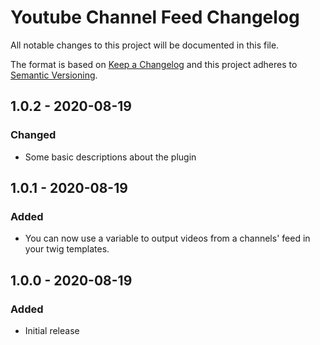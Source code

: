 # Youtube Channel Feed Changelog

All notable changes to this project will be documented in this file.

The format is based on [Keep a Changelog](http://keepachangelog.com/) and this project adheres to [Semantic Versioning](http://semver.org/).

## 1.0.2 - 2020-08-19
### Changed
- Some basic descriptions about the plugin

## 1.0.1 - 2020-08-19
### Added
- You can now use a variable to output videos from a channels' feed in your twig templates.

## 1.0.0 - 2020-08-19
### Added
- Initial release